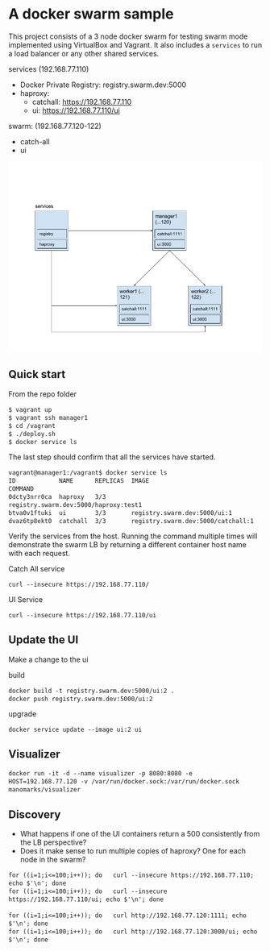 # A docker swarm sample

This project consists of a 3 node docker swarm for testing swarm mode implemented using VirtualBox and Vagrant. It also includes a `services` to run a load balancer or any other shared services.

services (192.168.77.110)
* Docker Private Registry: registry.swarm.dev:5000
* haproxy:
  * catchall: https://192.168.77.110
  * ui: https://192.168.77.110/ui

swarm: (192.168.77.120-122)
* catch-all
* ui

![swarmify nodes](swarmify.png)

## Quick start

From the repo folder

```
$ vagrant up
$ vagrant ssh manager1
$ cd /vagrant
$ ./deploy.sh
$ docker service ls
```
The last step should confirm that all the services have started.

```
vagrant@manager1:/vagrant$ docker service ls
ID            NAME      REPLICAS  IMAGE                                  COMMAND
0dcty3nrr0ca  haproxy   3/3       registry.swarm.dev:5000/haproxy:test1
btva0v1ftuki  ui        3/3       registry.swarm.dev:5000/ui:1
dvaz6tp8ekt0  catchall  3/3       registry.swarm.dev:5000/catchall:1
```

Verify the services from the host. Running the command multiple times will demonstrate the swarm LB by returning a different container host name with each request.

Catch All service
```
curl --insecure https://192.168.77.110/
```

UI Service
```
curl --insecure https://192.168.77.110/ui
```

## Update the UI

Make a change to the ui

build
```
docker build -t registry.swarm.dev:5000/ui:2 .
docker push registry.swarm.dev:5000/ui:2
```

upgrade
```
docker service update --image ui:2 ui
```

## Visualizer
```
docker run -it -d --name visualizer -p 8080:8080 -e HOST=192.168.77.120 -v /var/run/docker.sock:/var/run/docker.sock manomarks/visualizer
```

## Discovery
* What happens if one of the UI containers return a 500 consistently from the LB perspective?
* Does it make sense to run multiple copies of haproxy? One for each node in the swarm?

```
for ((i=1;i<=100;i++)); do   curl --insecure https://192.168.77.110; echo $'\n'; done
for ((i=1;i<=100;i++)); do   curl --insecure https://192.168.77.110/ui; echo $'\n'; done

for ((i=1;i<=100;i++)); do   curl http://192.168.77.120:1111; echo $'\n'; done
for ((i=1;i<=100;i++)); do   curl http://192.168.77.120:3000/ui; echo $'\n'; done
```
